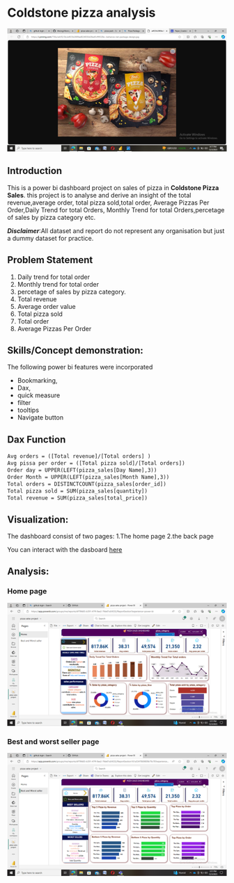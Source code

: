 # Coldstone pizza analysis

![](https://github.com/Abutujj/pizza-sales-dashboard-project/blob/main/pizzacover.png)

## Introduction
This is a power bi dashboard project on sales of pizza in **Coldstone Pizza Sales**.
this project is to analyse and derive an insight of the total revenue,average order,
total pizza sold,total order, Average Pizzas Per Order,Daily Trend for total Orders,
Monthly Trend for total Orders,percetage of sales by pizza category etc.

**_Disclaimer_**:All dataset and report do not represent any organisation but just a dummy 
dataset for practice.

## Problem Statement
1. Daily trend for total order
2. Monthly trend for total order
3. percetage of sales by pizza category.
4. Total revenue
5. Average order value
6. Total pizza sold
7. Total order
8. Average Pizzas Per Order

## Skills/Concept demonstration:
The following power bi features were incorporated
- Bookmarking,
- Dax,
- quick measure
- filter
- tooltips
- Navigate button

## Dax Function
~~~
Avg orders = ([Total revenue]/[Total orders] )
Avg pissa per order = ([Total pizza sold]/[Total orders])
Order day = UPPER(LEFT(pizza_sales[Day Name],3))
Order Month = UPPER(LEFT(pizza_sales[Month Name],3))
Total orders = DISTINCTCOUNT(pizza_sales[order_id])
Total pizza sold = SUM(pizza_sales[quantity])
Total revenue = SUM(pizza_sales[total_price]) 
~~~



## Visualization:
The dashboard consist of two pages:
1.The home page
2.the back page

You can interact with the dasboard [here](https://app.powerbi.com/groups/me/reports/df79fd65-b391-47ff-9ae2-7fde01a54332/ReportSection161a5347869809b79c78?experience=power-bi)

## Analysis:

### Home page

![](https://github.com/Abutujj/pizza-sales-dashboard-project/blob/main/homepage.png)

### Best and worst seller page

![](https://github.com/Abutujj/pizza-sales-dashboard-project/blob/main/backpage.png)

